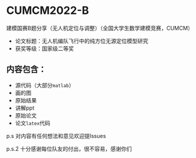 # CUMCM2022-B
建模国赛B题分享（无人机定位与调整）（全国大学生数学建模竞赛，CUMCM）
- 论文标题：无人机编队飞行中的纯方位无源定位模型研究
- 获奖等级：国家级二等奖

## 内容包含：
- 源代码（大部分`matlab`）
- 画的图
- 原始结果
- 讲解ppt
- 原始论文
- 论文`latex`代码

p.s 对内容有任何想法和意见欢迎提Issues

p.s.2 十分感谢每位队友的付出，很不容易，感谢你们
